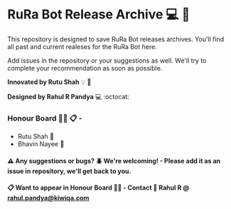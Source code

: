 # RuRa Bot Release Archive :computer: :robot:

This repository is designed to save RuRa Bot releases archives.
You'll find all past and current realeses for the RuRa Bot here.

Add issues in the repository or your suggestions as well. 
We'll try to complete your recommendation as soon as possible.

**Innovated by Rutu Shah** :bulb:	:girl:

**Designed by Rahul R Pandya** :computer: :octocat:

### Honour Board :bowing_man: :clipboard: - 
 - Rutu Shah :girl:
 - Bhavin Nayee :boy:


#### :warning: Any suggestions or bugs? :beetle: We're welcoming!  - Please add it as an issue in repository, we'll get back to you.
#### :clipboard: Want to appear in Honour Board :bowing_man: - Contact :e-mail: Rahul R @ rahul.pandya@kiwiqa.com
